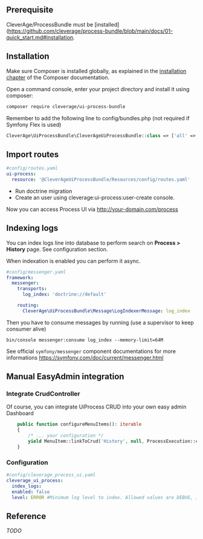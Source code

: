 ## Prerequisite

CleverAge/ProcessBundle must be [installed](https://github.com/cleverage/process-bundle/blob/main/docs/01-quick_start.md#installation.

## Installation

Make sure Composer is installed globally, as explained in the [installation chapter](https://getcomposer.org/doc/00-intro.md)
of the Composer documentation.

Open a command console, enter your project directory and install it using composer:

```bash
composer require cleverage/ui-process-bundle
```

Remember to add the following line to config/bundles.php (not required if Symfony Flex is used)

```php
CleverAge\UiProcessBundle\CleverAgeUiProcessBundle::class => ['all' => true],
```

## Import routes

```yaml
#config/routes.yaml
ui-process:
  resource: '@CleverAgeUiProcessBundle/Resources/config/routes.yaml'
```
* Run doctrine migration
* Create an user using cleverage:ui-process:user-create console.

Now you can access Process UI via http://your-domain.com/process

## Indexing logs

You can index logs line into database to perform search on ****Process > History**** page.
See configuration section.

When indexation is enabled you can perform it async.

```yaml
#config/messenger.yaml
framework:
  messenger:
    transports:
      log_index: 'doctrine://default'

    routing:
      CleverAge\UiProcessBundle\Message\LogIndexerMessage: log_index
```

Then you have to consume messages by running (use a supervisor to keep consumer alive)
```
bin/console messenger:consume log_index --memory-limit=64M
```

See official `symfony/messenger` component documentations for more informations https://symfony.com/doc/current/messenger.html

## Manual EasyAdmin integration

### Integrate CrudController

Of course, you can integrate UiProcess CRUD into your own easy admin Dashboard
```php
    public function configureMenuItems(): iterable
    {
        /* ... your configuration */
        yield MenuItem::linkToCrud('History', null, ProcessExecution::class);
    }
```

### Configuration

```yaml
#config/cleverage_process_ui.yaml
cleverage_ui_process:
  index_logs:
  enabled: false
  level: ERROR #Minimum log level to index. Allowed values are DEBUG, INFO, NOTICE, WARNING, ERROR, CRITICAL, ALERT, EMERGENCY
```

## Reference

_TODO_
